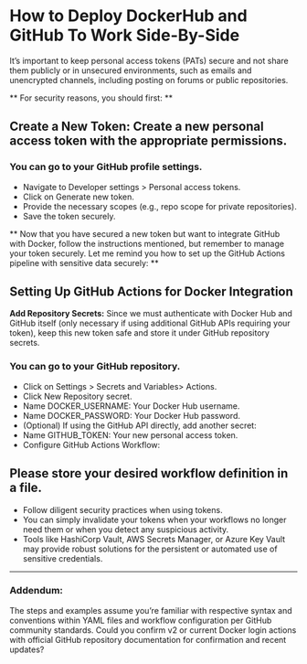 # How to Deploy DockerHub and GitHub To Work Side-By-Side

It’s important to keep personal access tokens (PATs) secure and not share them publicly or in unsecured environments, such as emails and unencrypted channels, including posting on forums or public repositories.

**
For security reasons, you should first:
**

## Create a New Token: Create a new personal access token with the appropriate permissions.

### You can go to your GitHub profile settings.

- Navigate to Developer settings > Personal access tokens.
- Click on Generate new token.
- Provide the necessary scopes (e.g., repo scope for private repositories).
- Save the token securely.

**
Now that you have secured a new token but want to integrate GitHub with Docker, follow the instructions mentioned, but remember to manage your token securely. Let me remind you how to set up the GitHub Actions pipeline with sensitive data securely:
**

## Setting Up GitHub Actions for Docker Integration

**Add Repository Secrets:** Since we must authenticate with Docker Hub and GitHub itself (only necessary if using additional GitHub APIs requiring your token), keep this new token safe and store it under GitHub repository secrets.

### You can go to your GitHub repository.

- Click on Settings > Secrets and Variables> Actions.
- Click New Repository secret.
- Name DOCKER_USERNAME: Your Docker Hub username.
- Name DOCKER_PASSWORD: Your Docker Hub password.
- (Optional) If using the GitHub API directly, add another secret:
- Name GITHUB_TOKEN: Your new personal access token.
- Configure GitHub Actions Workflow:

## Please store your desired workflow definition in a file.

- Follow diligent security practices when using tokens. 
- You can simply invalidate your tokens when your workflows no longer need them or when you detect any suspicious activity.
- Tools like HashiCorp Vault, AWS Secrets Manager, or Azure Key Vault may provide robust solutions for the persistent or automated use of sensitive credentials.

--------------------------------------------------------------------------------------------------------------------------------------------------------------------------------------------------------------

### Addendum: 
The steps and examples assume you’re familiar with respective syntax and conventions within YAML files and workflow configuration per GitHub community standards. 
Could you confirm v2 or current Docker login actions with official GitHub repository documentation for confirmation and recent updates?
